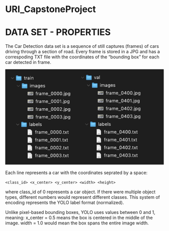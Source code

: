 # URI_CapstoneProject


# DATA SET - PROPERTIES

The Car Detection data set is a sequence of still captures (frames) of cars driving through a section of road.
Every frame is stored in a JPG and has a correspoding TXT file with the coordinates of the “bounding box”
for each car detected in frame. 

![Car Detection](https://github.com/sprouse9/URI_CapstoneProject/blob/main/images/folderstructure.jpg)


Each line represents a car with the coordinates seprated by a space:

	<class_id> <x_center> <y_center> <width> <height>

where class_id of 0 represents a car object.  If there were multiple object types, different numbers would represent different classes.
This system of encoding represents the YOLO label format (normalized).

Unlike pixel-based bounding boxes, YOLO uses values between 0 and 1, meaning:
	x_center = 0.5 means the box is centered in the middle of the image.
	width = 1.0 would mean the box spans the entire image width.


